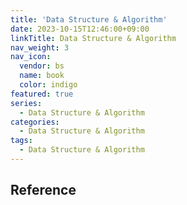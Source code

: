```yaml
---
title: 'Data Structure & Algorithm'
date: 2023-10-15T12:46:00+09:00
linkTitle: Data Structure & Algorithm
nav_weight: 3
nav_icon:
  vendor: bs
  name: book
  color: indigo
featured: true
series:
  - Data Structure & Algorithm
categories:
  - Data Structure & Algorithm
tags:
  - Data Structure & Algorithm
---
```


## Reference

